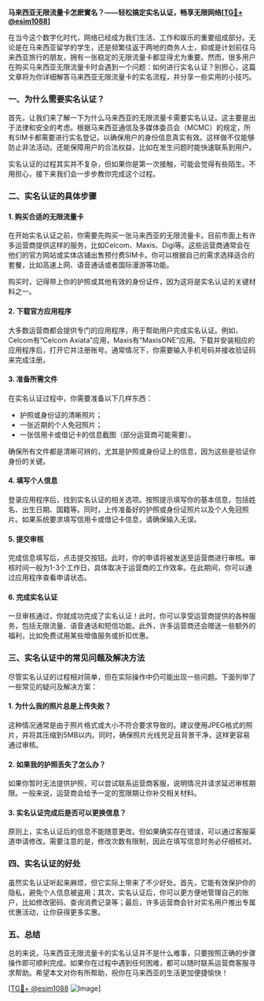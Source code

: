 **马来西亚无限流量卡怎麽實名？——轻松搞定实名认证，畅享无限网络[[TG💪+ @esim1088](https://t.me/s/esim1088)]**

在当今这个数字化时代，网络已经成为我们生活、工作和娱乐的重要组成部分。无论是在马来西亚留学的学生，还是频繁往返于两地的商务人士，抑或是计划前往马来西亚旅行的朋友，拥有一张稳定的无限流量卡都显得尤为重要。然而，很多用户在购买马来西亚无限流量卡时会遇到一个问题：如何进行实名认证？别担心，这篇文章将为你详细解答马来西亚无限流量卡的实名流程，并分享一些实用的小技巧。

### 一、为什么需要实名认证？

首先，让我们来了解一下为什么马来西亚的无限流量卡需要实名认证。这主要是出于法律和安全的考虑。根据马来西亚通信及多媒体委员会（MCMC）的规定，所有SIM卡都需要进行实名登记，以确保用户的身份信息真实有效。这样做不仅能够防止非法活动，还能保障用户的合法权益，比如在发生问题时能快速联系到用户。

实名认证的过程其实并不复杂，但如果你是第一次接触，可能会觉得有些陌生。不用担心，接下来我们会一步步教你完成这个过程。

### 二、实名认证的具体步骤

#### 1. 购买合适的无限流量卡

在开始实名认证之前，你需要先购买一张马来西亚的无限流量卡。目前市面上有许多运营商提供这样的服务，比如Celcom、Maxis、Digi等。这些运营商通常会在他们的官方网站或实体店铺出售预付费SIM卡。你可以根据自己的需求选择适合的套餐，比如高速上网、语音通话或者国际漫游等功能。

购买时，记得带上你的护照或其他有效的身份证件，因为这将是实名认证的关键材料之一。

#### 2. 下载官方应用程序

大多数运营商都会提供专门的应用程序，用于帮助用户完成实名认证。例如，Celcom有“Celcom Axiata”应用，Maxis有“MaxisONE”应用。下载并安装相应的应用程序后，打开它并注册账号。通常情况下，你需要输入手机号码并接收验证码来完成注册。

#### 3. 准备所需文件

在实名认证过程中，你需要准备以下几样东西：
- 护照或身份证的清晰照片；
- 一张近期的个人免冠照片；
- 一张信用卡或借记卡的信息截图（部分运营商可能需要）。

确保所有文件都是清晰可辨的，尤其是护照或身份证上的信息，因为这些是验证你身份的关键。

#### 4. 填写个人信息

登录应用程序后，找到实名认证的相关选项。按照提示填写你的基本信息，包括姓名、出生日期、国籍等。同时，上传准备好的护照或身份证照片以及个人免冠照片。如果系统要求填写信用卡或借记卡信息，请确保输入无误。

#### 5. 提交审核

完成信息填写后，点击提交按钮。此时，你的申请将被发送至运营商进行审核。审核时间一般为1-3个工作日，具体取决于运营商的工作效率。在此期间，你可以通过应用程序查看申请状态。

#### 6. 完成实名认证

一旦审核通过，你就成功完成了实名认证！此时，你可以享受运营商提供的各种服务，包括无限流量、语音通话和短信功能。此外，许多运营商还会赠送一些额外的福利，比如免费试用某些增值服务或折扣优惠。

### 三、实名认证中的常见问题及解决方法

尽管实名认证的过程相对简单，但在实际操作中仍可能出现一些问题。下面列举了一些常见的疑问及解决方案：

#### 1. 为什么我的照片总是上传失败？

这种情况通常是由于照片格式或大小不符合要求导致的。建议使用JPEG格式的照片，并将其压缩到5MB以内。同时，确保照片光线充足且背景干净，这样更容易通过审核。

#### 2. 如果我的护照丢失了怎么办？

如果你暂时无法提供护照，可以尝试联系运营商客服，说明情况并请求延迟审核期限。一般来说，运营商会给予一定的宽限期让你补交相关材料。

#### 3. 实名认证完成后是否可以更换信息？

原则上，实名认证后的信息不能随意更改。但如果确实存在错误，可以通过客服渠道申请修改。需要注意的是，修改次数有限制，因此在填写信息时务必仔细核对。

### 四、实名认证的好处

虽然实名认证听起来麻烦，但它实际上带来了不少好处。首先，它能有效保护你的隐私，避免个人信息被盗用；其次，实名认证后，你可以更方便地管理自己的账户，比如修改密码、查询消费记录等；最后，许多运营商会针对实名用户推出专属优惠活动，让你获得更多实惠。

### 五、总结

总的来说，马来西亚无限流量卡的实名认证并不是什么难事，只要按照正确的步骤操作即可顺利完成。如果你在过程中遇到任何困难，都可以随时联系运营商客服寻求帮助。希望本文对你有所帮助，祝你在马来西亚的生活更加便捷愉快！

[[TG💪+ @esim1088](https://t.me/s/esim1088) ![Image](https://i.postimg.cc/4NQfJmqS/Snipaste-2025-05-13-00-14-12.png)]